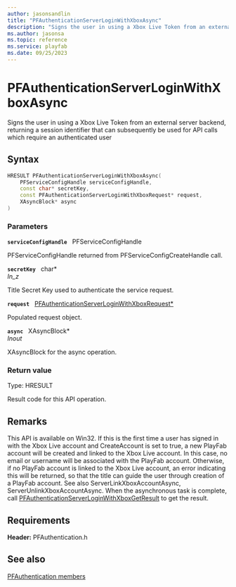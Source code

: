 ```yaml
---
author: jasonsandlin
title: "PFAuthenticationServerLoginWithXboxAsync"
description: "Signs the user in using a Xbox Live Token from an external server backend, returning a session identifier that can subsequently be used for API calls which require an authenticated user"
ms.author: jasonsa
ms.topic: reference
ms.service: playfab
ms.date: 09/25/2023
---
```


# PFAuthenticationServerLoginWithXboxAsync  

Signs the user in using a Xbox Live Token from an external server backend, returning a session identifier that can subsequently be used for API calls which require an authenticated user  

## Syntax  
  
```cpp
HRESULT PFAuthenticationServerLoginWithXboxAsync(  
    PFServiceConfigHandle serviceConfigHandle,  
    const char* secretKey,  
    const PFAuthenticationServerLoginWithXboxRequest* request,  
    XAsyncBlock* async  
)  
```  
  
### Parameters  
  
**`serviceConfigHandle`** &nbsp; PFServiceConfigHandle  
  
PFServiceConfigHandle returned from PFServiceConfigCreateHandle call.  
  
**`secretKey`** &nbsp; char*  
*_In_z_*  
  
Title Secret Key used to authenticate the service request.  
  
**`request`** &nbsp; [PFAuthenticationServerLoginWithXboxRequest*](../../pfauthenticationtypes/structs/pfauthenticationserverloginwithxboxrequest.md)  
  
Populated request object.  
  
**`async`** &nbsp; XAsyncBlock*  
*_Inout_*  
  
XAsyncBlock for the async operation.  
  
  
### Return value
Type: HRESULT
  
Result code for this API operation.
  
## Remarks  
  
This API is available on Win32. If this is the first time a user has signed in with the Xbox Live account and CreateAccount is set to true, a new PlayFab account will be created and linked to the Xbox Live account. In this case, no email or username will be associated with the PlayFab account. Otherwise, if no PlayFab account is linked to the Xbox Live account, an error indicating this will be returned, so that the title can guide the user through creation of a PlayFab account. See also ServerLinkXboxAccountAsync, ServerUnlinkXboxAccountAsync. When the asynchronous task is complete, call [PFAuthenticationServerLoginWithXboxGetResult](pfauthenticationserverloginwithxboxgetresult.md) to get the result.
  
## Requirements  
  
**Header:** PFAuthentication.h
  
## See also  
[PFAuthentication members](../pfauthentication_members.md)  

  
  
